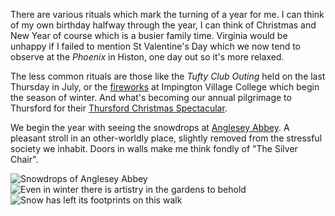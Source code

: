 There are various rituals which mark the turning of a year for me.
I can think of my own birthday halfway through the year, I can
think of Christmas and New Year of course which is a busier family time.
Virginia would be unhappy if I failed to mention
St Valentine's Day which we now tend to observe at the
*Phoenix* in Histon, one day out so it's more relaxed.

The less common rituals are those like the
*Tufty Club Outing* held on the last Thursday in July, or
the [fireworks](http://www.hisimp.net/wp/histon-and-impington-fireworks-extgravaganza-2014/)
at Impington Village College which begin the season of winter. And what's
becoming our annual pilgrimage to Thursford for their
[Thursford Christmas Spectacular](https://www.thursford.com/christmas-spectacular/).

We begin the year with seeing the snowdrops at
[Anglesey Abbey](https://www.nationaltrust.org.uk/anglesey-abbey-gardens-and-lode-mill).
A pleasant stroll in an other-worldly place, slightly
removed from the stressful society we inhabit. Doors in walls make
me think fondly of "The Silver Chair".

![Snowdrops of Anglesey Abbey](DSCF5953.JPG)
![Even in winter there is artistry in the gardens to behold](DSCF5954.JPG)
![Snow has left its footprints on this walk](DSCF5955.JPG)
